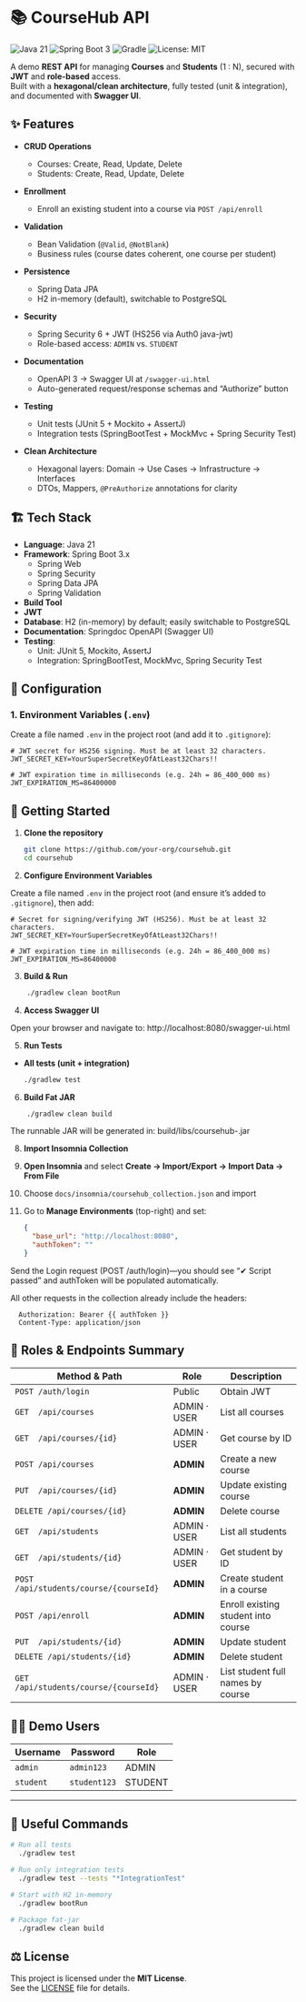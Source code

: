 # 📚 CourseHub API

![Java 21](https://img.shields.io/badge/Java-21-blue?logo=java)
![Spring Boot 3](https://img.shields.io/badge/Spring%20Boot-3.x-brightgreen?logo=spring)
![Gradle](https://img.shields.io/badge/Build-Gradle-0388d1?logo=gradle)
![License: MIT](https://img.shields.io/badge/License-MIT-yellow)

A demo **REST API** for managing **Courses** and **Students** (1 : N), secured with **JWT** and **role-based** access.  
Built with a **hexagonal/clean architecture**, fully tested (unit & integration), and documented with **Swagger UI**.  

## ✨ Features

- **CRUD Operations**
    - Courses: Create, Read, Update, Delete
    - Students: Create, Read, Update, Delete

- **Enrollment**
    - Enroll an existing student into a course via `POST /api/enroll`

- **Validation**
    - Bean Validation (`@Valid`, `@NotBlank`)
    - Business rules (course dates coherent, one course per student)

- **Persistence**
    - Spring Data JPA
    - H2 in-memory (default), switchable to PostgreSQL

- **Security**
    - Spring Security 6 + JWT (HS256 via Auth0 java-jwt)
    - Role-based access: `ADMIN` vs. `STUDENT`

- **Documentation**
    - OpenAPI 3 → Swagger UI at `/swagger-ui.html`
    - Auto-generated request/response schemas and “Authorize” button

- **Testing**
    - Unit tests (JUnit 5 + Mockito + AssertJ)
    - Integration tests (SpringBootTest + MockMvc + Spring Security Test)

- **Clean Architecture**
    - Hexagonal layers: Domain → Use Cases → Infrastructure → Interfaces
    - DTOs, Mappers, `@PreAuthorize` annotations for clarity  

## 🏗️ Tech Stack

- **Language**: Java 21
- **Framework**: Spring Boot 3.x
    - Spring Web
    - Spring Security
    - Spring Data JPA
    - Spring Validation
- **Build Tool**
- **JWT**
- **Database**: H2 (in-memory) by default; easily switchable to PostgreSQL
- **Documentation**: Springdoc OpenAPI (Swagger UI)
- **Testing**:
    - Unit: JUnit 5, Mockito, AssertJ
    - Integration: SpringBootTest, MockMvc, Spring Security Test

## 🔧 Configuration

### 1. Environment Variables (`.env`)

Create a file named `.env` in the project root (and add it to `.gitignore`):

```dotenv
# JWT secret for HS256 signing. Must be at least 32 characters.
JWT_SECRET_KEY=YourSuperSecretKeyOfAtLeast32Chars!!

# JWT expiration time in milliseconds (e.g. 24h = 86_400_000 ms)
JWT_EXPIRATION_MS=86400000
```

## 🚀 Getting Started

1. **Clone the repository**  
   ```bash
   git clone https://github.com/your-org/coursehub.git
   cd coursehub

2. **Configure Environment Variables**

Create a file named `.env` in the project root (and ensure it’s added to `.gitignore`), then add:
    
```dotenv
# Secret for signing/verifying JWT (HS256). Must be at least 32 characters.
JWT_SECRET_KEY=YourSuperSecretKeyOfAtLeast32Chars!!
    
# JWT expiration time in milliseconds (e.g. 24h = 86_400_000 ms)
JWT_EXPIRATION_MS=86400000
```

3. **Build & Run**

  ```bash
      ./gradlew clean bootRun
  ```

4. **Access Swagger UI**

Open your browser and navigate to: http://localhost:8080/swagger-ui.html

5. **Run Tests**

- **All tests (unit + integration)**
  ```bash
  ./gradlew test
  ```

6. **Build Fat JAR**

  ```bash
      ./gradlew clean build
  ```
The runnable JAR will be generated in: build/libs/coursehub-<version>.jar

8. **Import Insomnia Collection**

1. **Open Insomnia** and select **Create → Import/Export → Import Data → From File**
2. Choose `docs/insomnia/coursehub_collection.json` and import
3. Go to **Manage Environments** (top-right) and set:

   ```json
   {
     "base_url": "http://localhost:8080",
     "authToken": ""
   }
    ```
Send the Login request (POST /auth/login)—you should see “✔ Script passed” and authToken will be populated automatically.

All other requests in the collection already include the headers:
  
  ```
    Authorization: Bearer {{ authToken }}
    Content-Type: application/json
```

## 🔐 Roles & Endpoints Summary

| Method & Path                                   | Role           | Description                         |
|-------------------------------------------------|----------------|-------------------------------------|
| `POST /auth/login`                              | Public         | Obtain JWT                          |
| `GET  /api/courses`                             | ADMIN · USER   | List all courses                    |
| `GET  /api/courses/{id}`                        | ADMIN · USER   | Get course by ID                    |
| `POST /api/courses`                             | **ADMIN**      | Create a new course                 |
| `PUT  /api/courses/{id}`                        | **ADMIN**      | Update existing course              |
| `DELETE /api/courses/{id}`                      | **ADMIN**      | Delete course                       |
| `GET  /api/students`                            | ADMIN · USER   | List all students                   |
| `GET  /api/students/{id}`                       | ADMIN · USER   | Get student by ID                   |
| `POST /api/students/course/{courseId}`          | **ADMIN**      | Create student in a course          |
| `POST /api/enroll`                              | **ADMIN**      | Enroll existing student into course |
| `PUT  /api/students/{id}`                       | **ADMIN**      | Update student                      |
| `DELETE /api/students/{id}`                     | **ADMIN**      | Delete student                      |
| `GET  /api/students/course/{courseId}`          | ADMIN · USER   | List student full names by course   |

## 🧑‍💻 Demo Users

| Username | Password  | Role    |
|----------|-----------|---------|
| `admin`  | `admin123`| ADMIN   |
| `student`| `student123`| STUDENT |

---

## 📝 Useful Commands

```bash
# Run all tests
  ./gradlew test

# Run only integration tests
  ./gradlew test --tests "*IntegrationTest"

# Start with H2 in-memory
  ./gradlew bootRun

# Package fat-jar
  ./gradlew clean build
```

## ⚖️ License

This project is licensed under the **MIT License**.  
See the [LICENSE](LICENSE) file for details.

